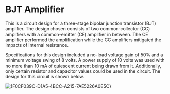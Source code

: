 # BJT Amplifier
This is a circuit design for a three-stage bipolar junction transistor (BJT) amplifier. The design chosen consists of two common-collector (CC) amplifiers with a common-emitter (CE) amplifier in between. The CE amplifier performed the amplification while the CC amplifiers mitigated the impacts of internal resistance.

Specifications for this design included a no-load voltage gain of 50% and a minimum voltage swing of 8 volts. A power supply of 10 volts was used with no more than 10 mA of quiescent current being drawn from it. Additionally, only certain resistor and capacitor values could be used in the circuit. The design for this circuit is shown below.

![{F0CF039C-D1A5-4BCC-A215-7AE5226A0E5C}](https://github.com/user-attachments/assets/bf1f63ac-769d-49f8-8019-477a28e99019)
